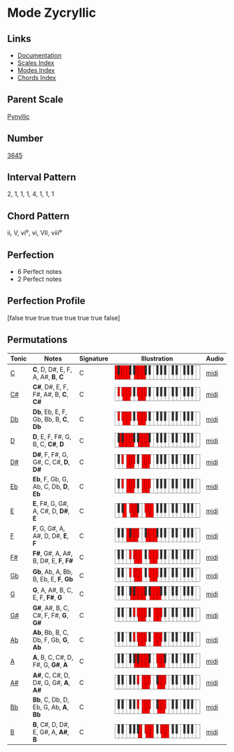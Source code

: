 # Mode Zycryllic

## Links

- [Documentation](index.md)
- [Scales Index](Scales.md)
- [Modes Index](Modes.md)
- [Chords Index](Chords.md)

## Parent Scale

[Pynyllic](ScalePynyllic.md)

## Number

[3645](https://ianring.com/musictheory/scales/3645)

## Interval Pattern

2, 1, 1, 1, 4, 1, 1, 1

## Chord Pattern

ii, V, vi⁰, vi, VII, viii⁰

## Perfection

- 6 Perfect notes
- 2 Perfect notes

## Perfection Profile

[false true true true true true true false]

## Permutations

| Tonic | Notes | Signature | Illustration | Audio |
|-------|-------|-----------|--------------|-------|
| [C](ModeCNaturalZycryllic.md) | **C**, D, D#, E, F, A, A#, **B**, **C** | C | ![CNaturalZycryllic](ModeCNaturalZycryllic.png) | [midi](https://github.com/edipermadi/music/blob/main/docs/ModeCNaturalZycryllic.mid?raw=true) |
| [C#](ModeCSharpZycryllic.md) | **C#**, D#, E, F, F#, A#, B, **C**, **C#** | C | ![CSharpZycryllic](ModeCSharpZycryllic.png) | [midi](https://github.com/edipermadi/music/blob/main/docs/ModeCSharpZycryllic.mid?raw=true) |
| [Db](ModeDFlatZycryllic.md) | **Db**, Eb, E, F, Gb, Bb, B, **C**, **Db** | C | ![DFlatZycryllic](ModeDFlatZycryllic.png) | [midi](https://github.com/edipermadi/music/blob/main/docs/ModeDFlatZycryllic.mid?raw=true) |
| [D](ModeDNaturalZycryllic.md) | **D**, E, F, F#, G, B, C, **C#**, **D** | C | ![DNaturalZycryllic](ModeDNaturalZycryllic.png) | [midi](https://github.com/edipermadi/music/blob/main/docs/ModeDNaturalZycryllic.mid?raw=true) |
| [D#](ModeDSharpZycryllic.md) | **D#**, F, F#, G, G#, C, C#, **D**, **D#** | C | ![DSharpZycryllic](ModeDSharpZycryllic.png) | [midi](https://github.com/edipermadi/music/blob/main/docs/ModeDSharpZycryllic.mid?raw=true) |
| [Eb](ModeEFlatZycryllic.md) | **Eb**, F, Gb, G, Ab, C, Db, **D**, **Eb** | C | ![EFlatZycryllic](ModeEFlatZycryllic.png) | [midi](https://github.com/edipermadi/music/blob/main/docs/ModeEFlatZycryllic.mid?raw=true) |
| [E](ModeENaturalZycryllic.md) | **E**, F#, G, G#, A, C#, D, **D#**, **E** | C | ![ENaturalZycryllic](ModeENaturalZycryllic.png) | [midi](https://github.com/edipermadi/music/blob/main/docs/ModeENaturalZycryllic.mid?raw=true) |
| [F](ModeFNaturalZycryllic.md) | **F**, G, G#, A, A#, D, D#, **E**, **F** | C | ![FNaturalZycryllic](ModeFNaturalZycryllic.png) | [midi](https://github.com/edipermadi/music/blob/main/docs/ModeFNaturalZycryllic.mid?raw=true) |
| [F#](ModeFSharpZycryllic.md) | **F#**, G#, A, A#, B, D#, E, **F**, **F#** | C | ![FSharpZycryllic](ModeFSharpZycryllic.png) | [midi](https://github.com/edipermadi/music/blob/main/docs/ModeFSharpZycryllic.mid?raw=true) |
| [Gb](ModeGFlatZycryllic.md) | **Gb**, Ab, A, Bb, B, Eb, E, **F**, **Gb** | C | ![GFlatZycryllic](ModeGFlatZycryllic.png) | [midi](https://github.com/edipermadi/music/blob/main/docs/ModeGFlatZycryllic.mid?raw=true) |
| [G](ModeGNaturalZycryllic.md) | **G**, A, A#, B, C, E, F, **F#**, **G** | C | ![GNaturalZycryllic](ModeGNaturalZycryllic.png) | [midi](https://github.com/edipermadi/music/blob/main/docs/ModeGNaturalZycryllic.mid?raw=true) |
| [G#](ModeGSharpZycryllic.md) | **G#**, A#, B, C, C#, F, F#, **G**, **G#** | C | ![GSharpZycryllic](ModeGSharpZycryllic.png) | [midi](https://github.com/edipermadi/music/blob/main/docs/ModeGSharpZycryllic.mid?raw=true) |
| [Ab](ModeAFlatZycryllic.md) | **Ab**, Bb, B, C, Db, F, Gb, **G**, **Ab** | C | ![AFlatZycryllic](ModeAFlatZycryllic.png) | [midi](https://github.com/edipermadi/music/blob/main/docs/ModeAFlatZycryllic.mid?raw=true) |
| [A](ModeANaturalZycryllic.md) | **A**, B, C, C#, D, F#, G, **G#**, **A** | C | ![ANaturalZycryllic](ModeANaturalZycryllic.png) | [midi](https://github.com/edipermadi/music/blob/main/docs/ModeANaturalZycryllic.mid?raw=true) |
| [A#](ModeASharpZycryllic.md) | **A#**, C, C#, D, D#, G, G#, **A**, **A#** | C | ![ASharpZycryllic](ModeASharpZycryllic.png) | [midi](https://github.com/edipermadi/music/blob/main/docs/ModeASharpZycryllic.mid?raw=true) |
| [Bb](ModeBFlatZycryllic.md) | **Bb**, C, Db, D, Eb, G, Ab, **A**, **Bb** | C | ![BFlatZycryllic](ModeBFlatZycryllic.png) | [midi](https://github.com/edipermadi/music/blob/main/docs/ModeBFlatZycryllic.mid?raw=true) |
| [B](ModeBNaturalZycryllic.md) | **B**, C#, D, D#, E, G#, A, **A#**, **B** | C | ![BNaturalZycryllic](ModeBNaturalZycryllic.png) | [midi](https://github.com/edipermadi/music/blob/main/docs/ModeBNaturalZycryllic.mid?raw=true) |
